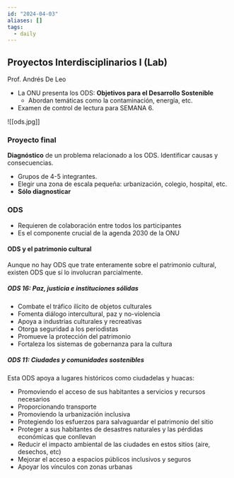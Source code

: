 ```yaml
---
id: "2024-04-03"
aliases: []
tags:
  - daily
---
```


## Proyectos Interdisciplinarios I (Lab)

Prof. Andrés De Leo

- La ONU presenta los ODS: **Objetivos para el Desarrollo Sostenible**
  - Abordan temáticas como la contaminación, energía, etc.
- Examen de control de lectura para SEMANA 6.

![[ods.jpg]]

### Proyecto final

**Diagnóstico** de un problema relacionado a los ODS. Identificar causas y consecuencias.

- Grupos de 4-5 integrantes.
- Elegir una zona de escala pequeña: urbanización, colegio, hospital, etc.
- **Sólo diagnosticar**

### ODS

- Requieren de colaboración entre todos los participantes
- Es el componente crucial de la agenda 2030 de la ONU

#### ODS y el patrimonio cultural

Aunque no hay ODS que trate enteramente sobre el patrimonio cultural, existen ODS que sí lo involucran parcialmente.

##### ODS 16: Paz, justicia e instituciones sólidas

- Combate el tráfico ilícito de objetos culturales
- Fomenta diálogo intercultural, paz y no-violencia
- Apoya a industrias culturales y recreativas
- Otorga seguridad a los periodistas
- Promueve la protección del patrimonio
- Fortaleza los sistemas de gobernanza para la cultura

##### ODS 11: Ciudades y comunidades sostenibles

Esta ODS apoya a lugares históricos como ciudadelas y huacas:

- Promoviendo el acceso de sus habitantes a servicios y recursos necesarios
- Proporcionando transporte
- Promoviendo la urbanización inclusiva
- Protegiendo los esfuerzos para salvaguardar el patrimonio del sitio
- Proteger a sus habitantes de desastres naturales y las pérdidas económicas que conllevan
- Reducir el impacto ambiental de las ciudades en estos sitios (aire, desechos, etc)
- Mejorar el acceso a espacios públicos inclusivos y seguros
- Apoyar los vínculos con zonas urbanas
